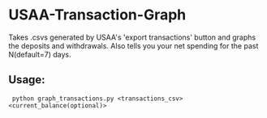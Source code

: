 # USAA-Transaction-Graph
Takes .csvs generated by USAA's 'export transactions' button and graphs the deposits and withdrawals. Also tells you your net spending for the past N(default=7) days.

## Usage:
``` python graph_transactions.py <transactions_csv> <current_balance(optional)>```
